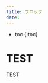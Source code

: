 ```yaml
---
title: ブロック
date:
---
```


- toc
{:toc}

# <amp-img class  = "edit" height = "0.75em" width  = "0.75em" alt    = "編集" src    = "{{ site.url }}/img/edit.svg" media  = "{{ site.media-desktop }}"> </amp-img> TEST

TEST

